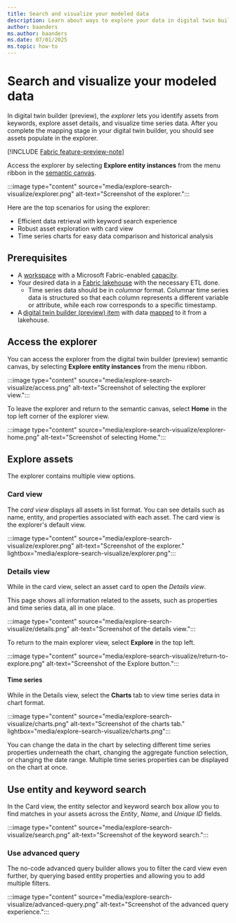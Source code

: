 ```yaml
---
title: Search and visualize your modeled data
description: Learn about ways to explore your data in digital twin builder (preview).
author: baanders
ms.author: baanders
ms.date: 07/01/2025
ms.topic: how-to
---
```


# Search and visualize your modeled data

In digital twin builder (preview), the *explorer* lets you identify assets from keywords, explore asset details, and visualize time series data. After you complete the mapping stage in your digital twin builder, you should see assets populate in the explorer. 

[!INCLUDE [Fabric feature-preview-note](../../includes/feature-preview-note.md)]

Access the explorer by selecting **Explore entity instances** from the menu ribbon in the [semantic canvas](concept-semantic-canvas.md#menu-ribbon).

:::image type="content" source="media/explore-search-visualize/explorer.png" alt-text="Screenshot of the explorer.":::

Here are the top scenarios for using the explorer:
* Efficient data retrieval with keyword search experience
* Robust asset exploration with card view
* Time series charts for easy data comparison and historical analysis

## Prerequisites

* A [workspace](../../fundamentals/create-workspaces.md) with a Microsoft Fabric-enabled [capacity](../../enterprise/licenses.md#capacity).
* Your desired data in a [Fabric lakehouse](../../data-engineering/lakehouse-overview.md) with the necessary ETL done.
    * Time series data should be in *columnar* format. Columnar time series data is structured so that each column represents a different variable or attribute, while each row corresponds to a specific timestamp. 
* A [digital twin builder (preview) item](tutorial-1-set-up-resources.md#create-new-digital-twin-builder-item-in-fabric) with data [mapped](model-manage-mappings.md) to it from a lakehouse.

## Access the explorer

You can access the explorer from the digital twin builder (preview) semantic canvas, by selecting **Explore entity instances** from the menu ribbon.

:::image type="content" source="media/explore-search-visualize/access.png" alt-text="Screenshot of selecting the explorer view.":::

To leave the explorer and return to the semantic canvas, select **Home** in the top left corner of the explorer view.

:::image type="content" source="media/explore-search-visualize/explorer-home.png" alt-text="Screenshot of selecting Home.":::

## Explore assets

The explorer contains multiple view options.

### Card view

The *card view* displays all assets in list format. You can see details such as name, entity, and properties associated with each asset. The card view is the explorer's default view.

:::image type="content" source="media/explore-search-visualize/explorer.png" alt-text="Screenshot of the explorer." lightbox="media/explore-search-visualize/explorer.png":::

### Details view

While in the card view, select an asset card to open the *Details view*.

This page shows all information related to the assets, such as properties and time series data, all in one place.

:::image type="content" source="media/explore-search-visualize/details.png" alt-text="Screenshot of the details view.":::

To return to the main explorer view, select **Explore** in the top left.

:::image type="content" source="media/explore-search-visualize/return-to-explore.png" alt-text="Screenshot of the Explore button.":::

#### Time series

While in the Details view, select the **Charts** tab to view time series data in chart format.

:::image type="content" source="media/explore-search-visualize/charts.png" alt-text="Screenshot of the charts tab." lightbox="media/explore-search-visualize/charts.png":::

You can change the data in the chart by selecting different time series properties underneath the chart, changing the aggregate function selection, or changing the date range. Multiple time series properties can be displayed on the chart at once.

## Use entity and keyword search

In the Card view, the entity selector and keyword search box allow you to find matches in your assets across the *Entity*, *Name*, and *Unique ID* fields.

:::image type="content" source="media/explore-search-visualize/search.png" alt-text="Screenshot of the keyword search.":::

### Use advanced query

The no-code advanced query builder allows you to filter the card view even further, by querying based entity properties and allowing you to add multiple filters.

:::image type="content" source="media/explore-search-visualize/advanced-query.png" alt-text="Screenshot of the advanced query experience.":::